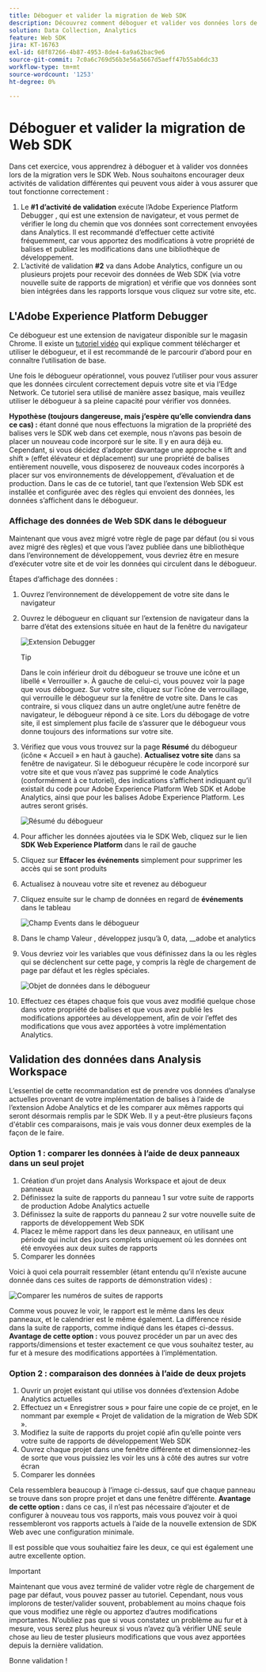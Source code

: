 ```yaml
---
title: Déboguer et valider la migration de Web SDK
description: Découvrez comment déboguer et valider vos données lors de la migration vers Web SDK
solution: Data Collection, Analytics
feature: Web SDK
jira: KT-16763
exl-id: 68f87266-4b87-4953-8de4-6a9a62bac9e6
source-git-commit: 7c0a6c769d56b3e56a5667d5aeff47b55ab6dc33
workflow-type: tm+mt
source-wordcount: '1253'
ht-degree: 0%

---
```


# Déboguer et valider la migration de Web SDK

Dans cet exercice, vous apprendrez à déboguer et à valider vos données lors de la migration vers le SDK Web. Nous souhaitons encourager deux activités de validation différentes qui peuvent vous aider à vous assurer que tout fonctionne correctement :

1. Le **#1 d’activité de validation** exécute l’Adobe Experience Platform Debugger , qui est une extension de navigateur, et vous permet de vérifier le long du chemin que vos données sont correctement envoyées dans Analytics. Il est recommandé d’effectuer cette activité fréquemment, car vous apportez des modifications à votre propriété de balises et publiez les modifications dans une bibliothèque de développement.
1. L’activité de validation **#2** va dans Adobe Analytics, configure un ou plusieurs projets pour recevoir des données de Web SDK (via votre nouvelle suite de rapports de migration) et vérifie que vos données sont bien intégrées dans les rapports lorsque vous cliquez sur votre site, etc.

## L&#39;Adobe Experience Platform Debugger

Ce débogueur est une extension de navigateur disponible sur le magasin Chrome. Il existe un [ tutoriel vidéo](https://experienceleague.adobe.com/fr/docs/platform-learn/data-collection/debugger/overview) qui explique comment télécharger et utiliser le débogueur, et il est recommandé de le parcourir d’abord pour en connaître l’utilisation de base.

Une fois le débogueur opérationnel, vous pouvez l’utiliser pour vous assurer que les données circulent correctement depuis votre site et via l’Edge Network. Ce tutoriel sera utilisé de manière assez basique, mais veuillez utiliser le débogueur à sa pleine capacité pour vérifier vos données.

**Hypothèse (toujours dangereuse, mais j’espère qu’elle conviendra dans ce cas) :** étant donné que nous effectuons la migration de la propriété des balises vers le SDK web dans cet exemple, nous n’avons pas besoin de placer un nouveau code incorporé sur le site. Il y en aura déjà eu. Cependant, si vous décidez d’adopter davantage une approche « lift and shift » (effet élévateur et déplacement) sur une propriété de balises entièrement nouvelle, vous disposerez de nouveaux codes incorporés à placer sur vos environnements de développement, d’évaluation et de production. Dans le cas de ce tutoriel, tant que l’extension Web SDK est installée et configurée avec des règles qui envoient des données, les données s’affichent dans le débogueur.

### Affichage des données de Web SDK dans le débogueur

Maintenant que vous avez migré votre règle de page par défaut (ou si vous avez migré des règles) et que vous l’avez publiée dans une bibliothèque dans l’environnement de développement, vous devriez être en mesure d’exécuter votre site et de voir les données qui circulent dans le débogueur.

Étapes d’affichage des données :

1. Ouvrez l’environnement de développement de votre site dans le navigateur
1. Ouvrez le débogueur en cliquant sur l’extension de navigateur dans la barre d’état des extensions située en haut de la fenêtre du navigateur

   ![Extension Debugger](assets/debugger-extension.jpg)

   >[!TIP]
   >
   >Dans le coin inférieur droit du débogueur se trouve une icône et un libellé « Verrouiller ». À gauche de celui-ci, vous pouvez voir la page que vous déboguez. Sur votre site, cliquez sur l’icône de verrouillage, qui verrouille le débogueur sur la fenêtre de votre site. Dans le cas contraire, si vous cliquez dans un autre onglet/une autre fenêtre de navigateur, le débogueur répond à ce site. Lors du débogage de votre site, il est simplement plus facile de s’assurer que le débogueur vous donne toujours des informations sur votre site.

1. Vérifiez que vous vous trouvez sur la page **Résumé** du débogueur (icône « Accueil » en haut à gauche). **Actualisez votre site** dans sa fenêtre de navigateur. Si le débogueur récupère le code incorporé sur votre site et que vous n’avez pas supprimé le code Analytics (conformément à ce tutoriel), des indications s’affichent indiquant qu’il existait du code pour Adobe Experience Platform Web SDK et Adobe Analytics, ainsi que pour les balises Adobe Experience Platform. Les autres seront grisés.

   ![Résumé du débogueur](assets/debugger-summary.jpg)

1. Pour afficher les données ajoutées via le SDK Web, cliquez sur le lien **SDK Web Experience Platform** dans le rail de gauche
1. Cliquez sur **Effacer les événements** simplement pour supprimer les accès qui se sont produits
1. Actualisez à nouveau votre site et revenez au débogueur
1. Cliquez ensuite sur le champ de données en regard de **événements** dans le tableau

   ![Champ Events dans le débogueur](assets/events-field-in-debugger.jpg)

1. Dans le champ Valeur , développez jusqu’à 0, data, __adobe et analytics
1. Vous devriez voir les variables que vous définissez dans la ou les règles qui se déclenchent sur cette page, y compris la règle de chargement de page par défaut et les règles spéciales.

   ![Objet de données dans le débogueur](assets/data-object-in-debugger.jpg)

1. Effectuez ces étapes chaque fois que vous avez modifié quelque chose dans votre propriété de balises et que vous avez publié les modifications apportées au développement, afin de voir l’effet des modifications que vous avez apportées à votre implémentation Analytics.

## Validation des données dans Analysis Workspace

L’essentiel de cette recommandation est de prendre vos données d’analyse actuelles provenant de votre implémentation de balises à l’aide de l’extension Adobe Analytics et de les comparer aux mêmes rapports qui seront désormais remplis par le SDK Web.
Il y a peut-être plusieurs façons d&#39;établir ces comparaisons, mais je vais vous donner deux exemples de la façon de le faire.

### Option 1 : comparer les données à l’aide de deux panneaux dans un seul projet

1. Création d’un projet dans Analysis Workspace et ajout de deux panneaux
1. Définissez la suite de rapports du panneau 1 sur votre suite de rapports de production Adobe Analytics actuelle
1. Définissez la suite de rapports du panneau 2 sur votre nouvelle suite de rapports de développement Web SDK
1. Placez le même rapport dans les deux panneaux, en utilisant une période qui inclut des jours complets uniquement où les données ont été envoyées aux deux suites de rapports
1. Comparer les données

Voici à quoi cela pourrait ressembler (étant entendu qu’il n’existe aucune donnée dans ces suites de rapports de démonstration vides) :

![Comparer les numéros de suites de rapports](assets/compare-report-suite-numbers-panels.jpg)

Comme vous pouvez le voir, le rapport est le même dans les deux panneaux, et le calendrier est le même également. La différence réside dans la suite de rapports, comme indiqué dans les étapes ci-dessus.
**Avantage de cette option :** vous pouvez procéder un par un avec des rapports/dimensions et tester exactement ce que vous souhaitez tester, au fur et à mesure des modifications apportées à l’implémentation.

### Option 2 : comparaison des données à l’aide de deux projets

1. Ouvrir un projet existant qui utilise vos données d’extension Adobe Analytics actuelles
1. Effectuez un « Enregistrer sous » pour faire une copie de ce projet, en le nommant par exemple « Projet de validation de la migration de Web SDK ».
1. Modifiez la suite de rapports du projet copié afin qu’elle pointe vers votre suite de rapports de développement Web SDK
1. Ouvrez chaque projet dans une fenêtre différente et dimensionnez-les de sorte que vous puissiez les voir les uns à côté des autres sur votre écran
1. Comparer les données

Cela ressemblera beaucoup à l’image ci-dessus, sauf que chaque panneau se trouve dans son propre projet et dans une fenêtre différente.
**Avantage de cette option :** dans ce cas, il n’est pas nécessaire d’ajouter et de configurer à nouveau tous vos rapports, mais vous pouvez voir à quoi ressembleront vos rapports actuels à l’aide de la nouvelle extension de SDK Web avec une configuration minimale.

Il est possible que vous souhaitiez faire les deux, ce qui est également une autre excellente option.

>[!IMPORTANT]
>
>Maintenant que vous avez terminé de valider votre règle de chargement de page par défaut, vous pouvez passer au tutoriel. Cependant, nous vous implorons de tester/valider souvent, probablement au moins chaque fois que vous modifiez une règle ou apportez d’autres modifications importantes. N’oubliez pas que si vous constatez un problème au fur et à mesure, vous serez plus heureux si vous n’avez qu’à vérifier UNE seule chose au lieu de tester plusieurs modifications que vous avez apportées depuis la dernière validation.

Bonne validation !
